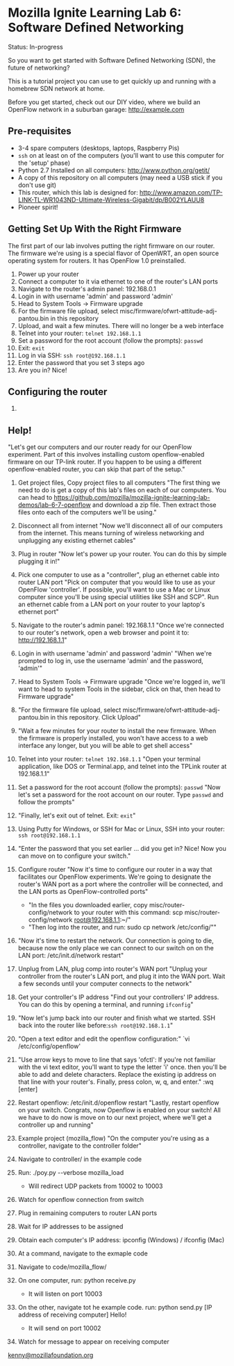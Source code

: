# Mozilla Ignite Learning Lab 6: Software Defined Networking

Status: In-progress

So you want to get started with Software Defined Networking (SDN),
the future of networking?

This is a tutorial project you can use to get quickly up and running
with a homebrew SDN network at home.

Before you get started, check out our DIY video, where we build an OpenFlow
network in a suburban garage: http://example.com

## Pre-requisites

- 3-4 spare computers (desktops, laptops, Raspberry Pis)
- `ssh` on at least on of the computers (you'll want to use this computer for the 'setup' phase)
- Python 2.7 Installed on all computers: http://www.python.org/getit/
- A copy of this repository on all computers (may need a USB stick if you don't use git)
- This router, which this lab is designed for: http://www.amazon.com/TP-LINK-TL-WR1043ND-Ultimate-Wireless-Gigabit/dp/B002YLAUU8
- Pioneer spirit!

## Getting Set Up With the Right Firmware

The first part of our lab involves putting the right firmware
on our router. The firmware we're using is a special flavor
of OpenWRT, an open source operating system for routers. 
It has OpenFlow 1.0 preinstalled.

1. Power up your router
1. Connect a computer to it via ethernet to one of the router's LAN ports
1. Navigate to the router's admin panel: 192.168.0.1
1. Login in with username 'admin' and password 'admin'
1. Head to System Tools -> Firmware upgrade
1. For the firmware file upload, select misc/firmware/ofwrt-attitude-adj-pantou.bin in this repository
1. Upload, and wait a few minutes. There will no longer be a web interface
1. Telnet into your router: `telnet 192.168.1.1`
1. Set a password for the root account (follow the prompts): `passwd`
1. Exit: `exit`
1. Log in via SSH: `ssh root@192.168.1.1`
1. Enter the password that you set 3 steps ago
1. Are you in? Nice!

## Configuring the router

1. 

## Help!
"Let's get our computers and our router ready for our OpenFlow experiment. Part of this involves installing custom openflow-enabled firmware on our TP-link router. If you happen to be using a different openflow-enabled router, you can skip that part of the setup."
1. Get project files, Copy project files to all computers
    "The first thing we need to do is get a copy of this lab's files on each of our computers. You can head to https://github.com/mozilla/mozilla-ignite-learning-lab-demos/lab-6-7-openflow and download
    a zip file. Then extract those files onto each of the computers we'll be using."
1. Disconnect all from internet
    "Now we'll disconnect all of our computers from the internet. This means turning of wireless networking and unplugging any existing ethernet cables"
1. Plug in router
    "Now let's power up your router. You can do this by simple plugging it in!"
1. Pick one computer to use as a "controller", plug an ethernet cable into router LAN port
    "Pick on computer that you would like to use as your OpenFlow 'controller'. If possible, you'll want to use a Mac or Linux computer since you'll be using special utilities like SSH and SCP". Run an ethernet cable from a LAN port on your router to your laptop's ethernet port"
1. Navigate to the router's admin panel: 192.168.1.1
    "Once we're connected to our router's network, open a web browser and point it to: http://192.168.1.1"
1. Login in with username 'admin' and password 'admin'
    "When we're prompted to log in, use the username 'admin' and the password, 'admin'"
1. Head to System Tools -> Firmware upgrade
    "Once we're logged in, we'll want to head to system Tools in the sidebar, click on that, then head to Firmware upgrade"
1. "For the firmware file upload, select misc/firmware/ofwrt-attitude-adj-pantou.bin in this repository. Click Upload"
1. "Wait a few minutes for your router to install the new firmware. When the firmware is properly installed, you won't have access to a web interface any longer, but you will be able to get shell access"
1. Telnet into your router: `telnet 192.168.1.1`
    "Open your terminal application, like DOS or Terminal.app, and telnet into the TPLink router at 192.168.1.1"
1. Set a password for the root account (follow the prompts): `passwd`
    "Now let's set a password for the root account on our router. Type `passwd` and follow the prompts"
1. "Finally, let's exit out of telnet. Exit: `exit`"
1. Using Putty for Windows, or SSH for Mac or Linux, SSH into your router: `ssh root@192.168.1.1`
1. "Enter the password that you set earlier ... did you get in? Nice! Now you can move on to configure your switch."

1. Configure router
    "Now it's time to configure our router in a way that facilitates our OpenFlow experiments. We're going to designate the router's WAN port as a port where the controller will be connected, and the LAN ports as OpenFlow-controlled ports"
    - "In the files you downloaded earlier, copy misc/router-config/network to your router with this command: scp misc/router-config/network root@192.168.1.1:~/"
    - "Then log into the router, and run: sudo cp network /etc/config/""
1. "Now it's time to restart the network. Our connection is going to die, because now the only place we can connect to our switch on on the LAN port: /etc/init.d/network restart"
1. Unplug from LAN, plug comp into router's WAN port
    "Unplug your controller from the router's LAN port, and plug it into the WAN port. Wait a few seconds until your computer connects to the network"
1. Get your controller's IP address
    "Find out your controllers' IP address. You can do this by opening a terminal, and running `ifconfig`"
1. "Now let's jump back into our router and finish what we started. SSH back into the router like before:`ssh root@192.168.1.1`"
1. "Open a text editor and edit the openflow configuration:" `vi /etc/config/openflow'
1. "Use arrow keys to move to line that says 'ofctl': 
    If you're not familiar with the vi text editor, you'll want to type the letter 'i' once. then you'll be able to add and delete characters. Replace the existing ip address on that line with your router's. Finally, press colon, w, q, and enter." :wq [enter]
1. Restart openflow: /etc/init.d/openflow restart
    "Lastly, restart openflow on your switch. Congrats, now Openflow is enabled on your switch! All we have to do now is move on to our next project, where we'll get a controller up and running"

1. Example project (mozilla_flow)
"On the computer you're using as a controller, navigate to the controller folder"
1. Navigate to controller/ in the example code
1. Run: ./poy.py --verbose mozilla_load
    - Will redirect UDP packets from 10002 to 10003
1. Watch for openflow connection from switch
1. Plug in remaining computers to router LAN ports
1. Wait for IP addresses to be assigned
1. Obtain each computer's IP address: ipconfig (Windows) / ifconfig (Mac)
1. At a command, navigate to the exmaple code
1. Navigate to code/mozilla_flow/
1. On one computer, run: python receive.py 
    - It will listen on port 10003
1. On the other, navigate tot he example code.
   run: python send.py [IP address of receiving computer] Hello!
    - It will send on port 10002
1. Watch for message to appear on receiving computer

kenny@mozillafoundation.org
